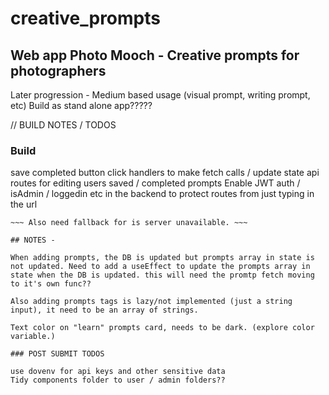 # creative_prompts

## Web app Photo Mooch - Creative prompts for photographers

Later progression - Medium based usage (visual prompt, writing prompt, etc)
Build as stand alone app?????

// BUILD NOTES / TODOS

### Build

save completed button click handlers to make fetch calls / update state
api routes for editing users saved / completed prompts
Enable JWT auth / isAdmin / loggedin etc in the backend to protect routes from just typing in the url

```On first load have the home page show a pop up explaining how to use the app, and what it is. ~~~~
~~~ Also need fallback for is server unavailable. ~~~

## NOTES -

When adding prompts, the DB is updated but prompts array in state is not updated. Need to add a useEffect to update the prompts array in state when the DB is updated. this will need the promtp fetch moving to it's own func??

Also adding prompts tags is lazy/not implemented (just a string input), it need to be an array of strings.

Text color on "learn" prompts card, needs to be dark. (explore color variable.)

### POST SUBMIT TODOS

use dovenv for api keys and other sensitive data
Tidy components folder to user / admin folders??
```
